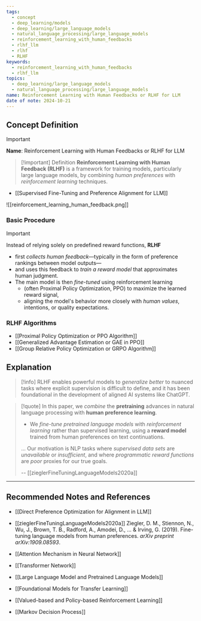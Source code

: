 ```yaml
---
tags:
  - concept
  - deep_learning/models
  - deep_learning/large_language_models
  - natural_language_processing/large_language_models
  - reinforcement_learning_with_human_feedbacks
  - rlhf_llm
  - rlhf
  - RLHF
keywords:
  - reinforcement_learning_with_human_feedbacks
  - rlhf_llm
topics:
  - deep_learning/large_language_models
  - natural_language_processing/large_language_models
name: Reinforcement Learning with Human Feedbacks or RLHF for LLM
date of note: 2024-10-21
---
```


## Concept Definition

>[!important]
>**Name**: Reinforcement Learning with Human Feedbacks or RLHF for LLM

>[!important] Definition
>**Reinforcement Learning with Human Feedback (RLHF)** is a framework for training models, particularly large language models, by combining *human preferences* with *reinforcement learning* techniques. 

- [[Supervised Fine-Tuning and Preference Alignment for LLM]]

![[reinforcement_learning_human_feedback.png]]

### Basic Procedure

>[!important]
>Instead of relying solely on predefined reward functions, **RLHF** 
>- first *collects human feedback*—typically in the form of preference rankings between model outputs—
>- and uses this feedback to *train a reward model* that approximates human judgment. 
>- The main model is then *fine-tuned* using reinforcement learning 
>	- (often Proximal Policy Optimization, PPO) to maximize the learned reward signal, 
>	- aligning the model's behavior more closely with *human values*, intentions, or quality expectations. 


### RLHF Algorithms

- [[Proximal Policy Optimization or PPO Algorithm]]
- [[Generalized Advantage Estimation or GAE in PPO]]
- [[Group Relative Policy Optimization or GRPO Algorithm]]


## Explanation

>[!info]
>RLHF enables powerful models to *generalize better* to nuanced tasks where explicit supervision is difficult to define, and it has been foundational in the development of aligned AI systems like ChatGPT.


>[!quote]
>In this paper, we *combine* the **pretraining** advances in natural language processing with **human preference learning**. 
>- We *fine-tune pretrained language models* with *reinforcement learning* rather than supervised learning, using a **reward model** trained from human preferences on text continuations.
>
>...
>Our motivation is NLP tasks where *supervised data sets* are *unavailable* or *insufficient*, and where *programmatic reward functions* are *poor* proxies for our true goals.  
>  
>-- [[zieglerFineTuningLanguageModels2020a]]   







-----------
##  Recommended Notes and References


- [[Direct Preference Optimization for Alignment in LLM]]
- [[zieglerFineTuningLanguageModels2020a]] Ziegler, D. M., Stiennon, N., Wu, J., Brown, T. B., Radford, A., Amodei, D., ... & Irving, G. (2019). Fine-tuning language models from human preferences. _arXiv preprint arXiv:1909.08593_.

- [[Attention Mechanism in Neural Network]]
- [[Transformer Network]]
- [[Large Language Model and Pretrained Language Models]]
- [[Foundational Models for Transfer Learning]]


- [[Valued-based and Policy-based Reinforcement Learning]]
- [[Markov Decision Process]]